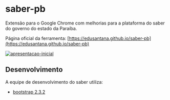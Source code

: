 # saber-pb

Extensão para o Google Chrome com melhorias para a plataforma do saber do governo do estado da Paraíba.

Página oficial da ferramenta: [https://edusantana.github.io/saber-pb](https://edusantana.github.io/saber-pb)

[![apresentacao-inicial](https://user-images.githubusercontent.com/3603111/81852307-35657880-9531-11ea-9b14-1e9ff0f19d25.png)](https://edusantana.github.io/saber-pb)

## Desenvolvimento

A equipe de desenvolvimento do saber utiliza:

- [bootstrap 2.3.2](https://getbootstrap.com/2.3.2/components.html)

